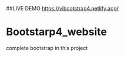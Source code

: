 ##LIVE DEMO https://vibootstrap4.netlify.app/

# Bootstarp4_website
complete bootstrap in this project
